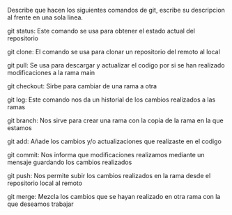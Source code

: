 Describe que hacen los siguientes comandos de git, escribe su descripcion al frente en una sola linea.

git status: Este comando se usa para obtener el estado actual del repositorio

git clone: El comando se usa para clonar un repositorio del remoto al local 

git pull: Se usa para descargar y actualizar el codigo por si se han realizado modificaciones a la rama main

git checkout: Sirbe para cambiar de una rama a otra 

git log: Este comando nos da un historial de los cambios realizados a las ramas 

git branch: Nos sirve para crear una rama con la copia de la rama en la que estamos 

git add: Añade los cambios y/o actualizaciones que realizaste en el codigo 

git commit: Nos informa que modificaciones realizamos mediante un mensaje guardando los cambios realizados 

git push: Nos permite subir los cambios realizados en la rama desde el repositorio local al remoto 

git merge: Mezcla los cambios que se hayan realizado en otra rama con la que deseamos trabajar 
